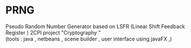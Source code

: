 # PRNG 
Pseudo Random Number Generator based on LSFR (Linear Shift Feedback Register )
2CPI project "Cryptography "    
(tools : 
java ,
netbeans ,
scene builder ,
user interface using javaFX ,)
